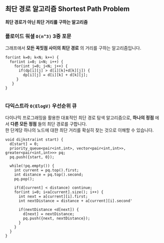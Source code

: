 ## 최단 경로 알고리즘 Shortest Path Problem
**최단 경로가 아닌 최단 거리를 구하는 알고리즘**  

### 플로이드 워셜 `O(n^3)` **3중 포문**  
그래프애서 **모든 꼭짓점 사이의 최단 경로** 의 거리를 구하는 알고리즘입니다.  
```
for(int k=0; k<N; k++) {
  for(int i=0; i<N; i++) {
    for(int j=0; j<N; j++) {
      if(dp[i][j] > d[i][k]+d[k][j]) {
        dp[i][j] = d[i][k] + d[k][j];
     }
   }
}
      
```
### 다익스트라 `O(ElogV)` **우선순위 큐**  
다이나믹 프로그래밍을 활용한 대표적인 최단 경로 탐색 알고리즘으로, **하나의 정점** 에서 **다른 모든 정점** 들의 최단 경로를 구합니다.  
한 단계당 하나의 노드에 대한 최단 거리를 확실히 찾는 것으로 이해할 수 있습니다.  

```
void dijkstra(int start) {
  d[start] = 0;
  priority_queue<pair<int,int>, vector<pair<int,int>>, greater<pair<int,int>>> pq;
  pq.push({start, 0});
  
  while(!pq.empty()) {
    int current = pq.top().first;
    int distance = pq.top().second;
    pq.pop();
    
    if(d[current] < distance) continue;
    for(int i=0; i<a[current].size(); i++) {
      int next = a[current][i].first;
      int nextDistance = distance + a[current][i].second'
      
      if(nextDistance <d[next]) {
        d[next] = nextDistance;
        pq.push({next, nextDistance});
      }
    }
  }
}
```


